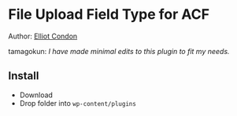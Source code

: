 # File Upload Field Type for ACF

Author: [Elliot Condon](http://elliotcondon.com/)

tamagokun: _I have made minimal edits to this plugin to fit my needs._

## Install

* Download
* Drop folder into `wp-content/plugins`
